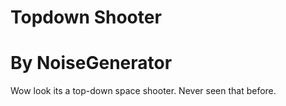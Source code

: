 # Topdown Shooter
# By NoiseGenerator

Wow look its a top-down space shooter.
Never seen that before.
